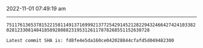 2022-11-01 07:49:19 am

---

`751176136537815221581149137169992137725429145212822943246642742410338202812330814841858928088231953126117878268551152630728`

`Latest commit SHA is: fd8fe4e5da160ce042028844cfafd5d049482300 `
